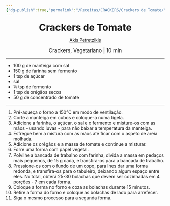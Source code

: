 ```yaml
---
{"dg-publish":true,"permalink":"/Receitas/CRACKERS/Crackers de Tomate/","title":"Crackers de Tomate","tags":["👁️‍🗨️Por Testar"]}
---
```


<div style="text-align: center;"> <span style="font-size: 30px;"><b>Crackers de Tomate</b></span> </div>

<span class="center"> <center> [Akis Petretzikis](https://akispetretzikis.com/en/recipe/7255/krakerakia-ntomatas) </center></span>

<div style="text-align: center;"> <span style="font-size: 16px;">  Crackers, Vegetariano | 10 min </span> </div>

---
- 100 g de manteiga com sal
- 150 g de farinha sem fermento
- 1 tsp de açúcar
- sal
- ¼ tsp de fermento
- 1 tsp de orégãos secos
- 50 g de concentrado de tomate
---
1. Pré-aqueça o forno a 150°C em modo de ventilação.
2. Corte a manteiga em cubos e coloque-a numa tigela.
3. Adicione a farinha, o açúcar, o sal e o fermento e misture-os com as mãos - usando luvas - para não baixar a temperatura da manteiga.
4. Esfregue bem a mistura com as mãos até ficar com o aspeto de areia molhada. 
5. Adicione os orégãos e a massa de tomate e continue a misturar.
6. Forre uma forma com papel vegetal. 
7. Polvilhe a bancada de trabalho com farinha, divida a massa em pedaços mais pequenos, de 15 g cada, e transfira-os para a bancada de trabalho. 
8. Pressione-os com o fundo de um copo, para lhes dar uma forma redonda, e transfira-os para o tabuleiro, deixando algum espaço entre eles. No total, obterá 25-30 bolachas que devem ser cozinhadas em 4 porções - 7 em cada forma.
9. Coloque a forma no forno e coza as bolachas durante 15 minutos.  
10. Retire a forma do forno e coloque as bolachas de lado para arrefecer.
11. Siga o mesmo processo para a segunda forma.